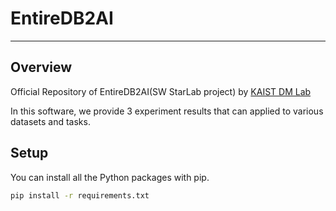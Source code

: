 # EntireDB2AI
---
## Overview
Official Repository of EntireDB2AI(SW StarLab project) by [KAIST DM Lab](https://sites.google.com/view/kaistdata)

In this software, we provide 3 experiment results that can applied to various datasets and tasks.

## Setup
You can install all the Python packages with pip.
```sh
pip install -r requirements.txt
```
